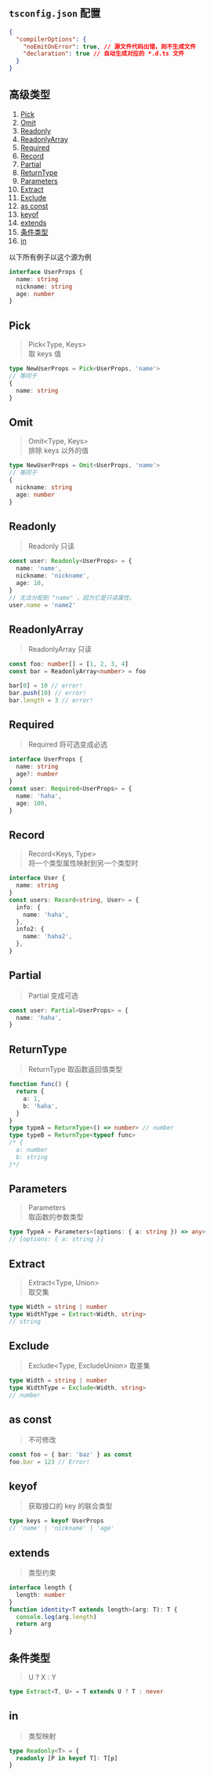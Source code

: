 ## `tsconfig.json` 配置

```json
{
  "compilerOptions": {
    "noEmitOnError": true, // 源文件代码出错，则不生成文件
    "declaration": true // 自动生成对应的 *.d.ts 文件
  }
}
```

## 高级类型

1. [Pick](#Pick)
1. [Omit](#Omit)
1. [Readonly](#Readonly)
1. [ReadonlyArray](#ReadonlyArray)
1. [Required](#Required)
1. [Record](#Record)
1. [Partial](#Partial)
1. [ReturnType](#ReturnType)
1. [Parameters](#Parameters)
1. [Extract](#Extract)
1. [Exclude](#Exclude)
1. [as const](#as-const)
1. [keyof](#keyof)
1. [extends](#extends)
1. [条件类型](#条件类型)
1. [in](#in)

以下所有例子以这个源为例

```typescript
interface UserProps {
  name: string
  nickname: string
  age: number
}
```

## Pick

> Pick<Type, Keys>  
> 取 keys 值

```typescript
type NewUserProps = Pick<UserProps, 'name'>
// 等同于
{
  name: string
}
```

## Omit

> Omit<Type, Keys>  
> 排除 keys 以外的值

```typescript
type NewUserProps = Omit<UserProps, 'name'>
// 等同于
{
  nickname: string
  age: number
}
```

## Readonly

> Readonly<Type>
> 只读

```typescript
const user: Readonly<UserProps> = {
  name: 'name',
  nickname: 'nickname',
  age: 10,
}
// 无法分配到 "name" ，因为它是只读属性。
user.name = 'name2'
```

## ReadonlyArray

> ReadonlyArray<Type>
> 只读

```typescript
const foo: number[] = [1, 2, 3, 4]
const bar = ReadonlyArray<number> = foo

bar[0] = 10 // error!
bar.push(10) // error!
bar.length = 3 // error!
```

## Required

> Required<Type>
> 将可选变成必选

```typescript
interface UserProps {
  name: string
  age?: number
}
const user: Required<UserProps> = {
  name: 'haha',
  age: 100,
}
```

## Record

> Record<Keys, Type>  
> 将一个类型属性映射到另一个类型时

```typescript
interface User {
  name: string
}
const users: Record<string, User> = {
  info: {
    name: 'haha',
  },
  info2: {
    name: 'haha2',
  },
}
```

## Partial

> Partial<Type>
> 变成可选

```typescript
const user: Partial<UserProps> = {
  name: 'haha',
}
```

## ReturnType

> ReturnType<Type>
> 取函数返回值类型

```typescript
function func() {
  return {
    a: 1,
    b: 'haha',
  }
}
type typeA = ReturnType<() => number> // number
type typeB = ReturnType<typeof func>
/* {
  a: number
  b: string
}*/
```

## Parameters

> Parameters<Type>  
> 取函数的参数类型

```typescript
type TypeA = Parameters<(options: { a: string }) => any>
// [options: { a: string }]
```

## Extract

> Extract<Type, Union>  
> 取交集

```typescript
type Width = string | number
type WidthType = Extract<Width, string>
// string
```

## Exclude

> Exclude<Type, ExcludeUnion>
> 取差集

```typescript
type Width = string | number
type WidthType = Exclude<Width, string>
// number
```

## as const

> 不可修改

```typescript
const foo = { bar: 'baz' } as const
foo.bar = 123 // Error!
```

## keyof

> 获取接口的 key 的联合类型

```typescript
type keys = keyof UserProps
// 'name' | 'nickname' | 'age'
```

## extends

> 类型约束

```typescript
interface length {
  length: number
}
function identity<T extends length>(arg: T): T {
  console.log(arg.length)
  return arg
}
```

## 条件类型

> U ? X : Y

```typescript
type Extract<T, U> = T extends U ? T : never
```

## in

> 类型映射

```typescript
type Readonly<T> = {
  readonly [P in keyof T]: T[p]
}
```
